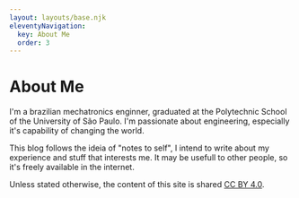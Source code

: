 ```yaml
---
layout: layouts/base.njk
eleventyNavigation:
  key: About Me
  order: 3
---
```

# About Me

I'm a brazilian mechatronics enginner, graduated at the Polytechnic School of the University of São Paulo. I'm passionate about engineering, especially it's capability of changing the world.

This blog follows the ideia of "notes to self", I intend to write about my experience and stuff that interests me. It may be usefull to other people, so it's freely available in the internet.

Unless stated otherwise, the content of this site is shared [CC BY 4.0](https://creativecommons.org/licenses/by/4.0/).
